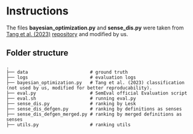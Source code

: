 # Instructions  

The files **bayesian_optimization.py** and **sense_dis.py** were taken from [Tang et al. (2023)](https://aclanthology.org/2023.findings-emnlp.231/) [repository](https://github.com/LivNLP/Sense-based-Semantic-Change-Prediction) and modified by us.

## Folder structure

    .
    ├── data                       # ground truth
    ├── logs                       # evaluation logs
    ├── bayesian_optimization.py   # Tang et al. (2023) classification (not used by us, modified for better reproducability).
    ├── eval.py                    # SemEval official Evaluation script
    ├── eval.sh                    # running eval.py  
    ├── sense_dis.py               # ranking by Lesk
    ├── sense_dis_defgen.py        # ranking by definitions as senses
    ├── sense_dis_defgen_merged.py # ranking by merged definitions as senses
    ├── utils.py                   # ranking utils

